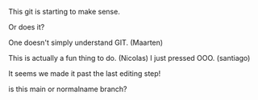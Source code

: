 This git is starting to make sense.

Or does it?

One doesn't simply understand GIT. (Maarten)

This is actually a fun thing to do. (Nicolas)
I just pressed OOO. (santiago)

It seems we made it past the last editing step!
 
is this main or normalname branch?
